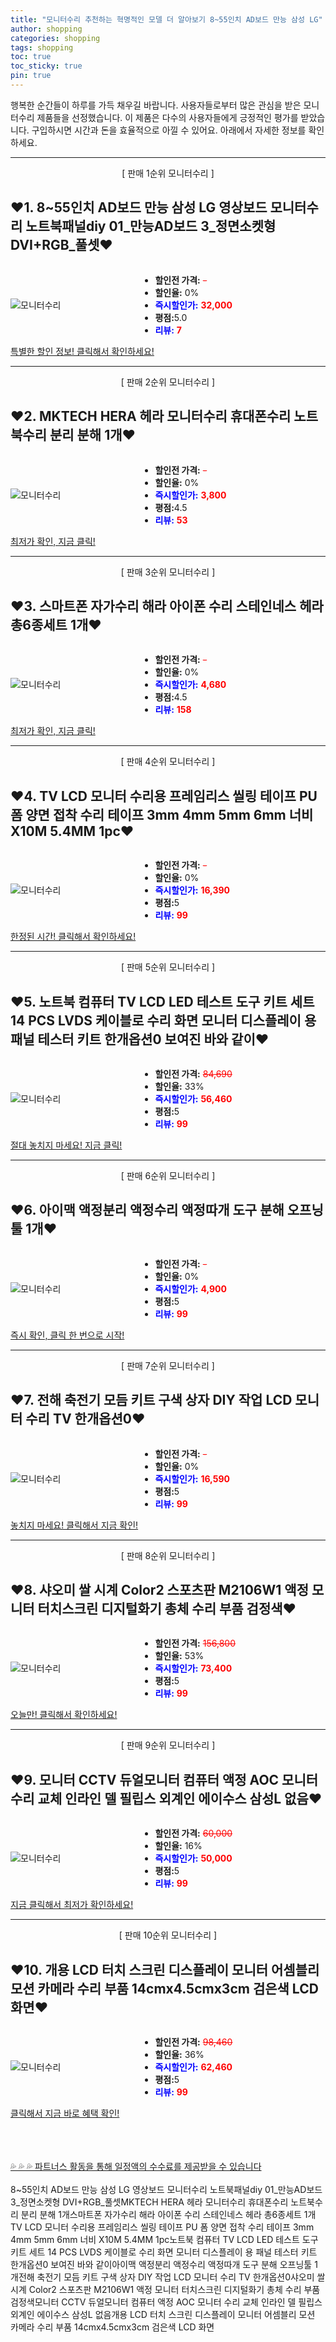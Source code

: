 ```yaml
---
title: "모니터수리 추천하는 혁명적인 모델 더 알아보기 8~55인치 AD보드 만능 삼성 LG"
author: shopping
categories: shopping
tags: shopping
toc: true
toc_sticky: true
pin: true
---
```

행복한 순간들이 하루를 가득 채우길 바랍니다. 사용자들로부터 많은 관심을 받은 모니터수리 제품들을 선정했습니다. 이 제품은 다수의 사용자들에게 긍정적인 평가를 받았습니다. 구입하시면 시간과 돈을 효율적으로 아낄 수 있어요. 아래에서 자세한 정보를 확인하세요.

---
<p class="toplist" style="margin: 0 auto; display: block; width: fit-content;">[ 판매 1순위 모니터수리 ]</p>

<h2><strong>❤️1. 8~55인치 AD보드 만능 삼성 LG 영상보드 모니터수리 노트북패널diy 01_만능AD보드 3_정면소켓형 DVI+RGB_풀셋❤️</strong></h2>

<div style="display: flex; align-items: center;">
    <div style="flex: 0.4;">
        <img src="https://thumbnail9.coupangcdn.com/thumbnails/remote/230x230ex/image/vendor_inventory/ac43/ae5e07c3240998e2cc786714fa5d9fb38da8821da56e0a96205441f10081.jpeg" alt="모니터수리" style="max-width: 100%;">
    </div>
    <div style="flex: 0.6; margin-left: 10px;">
        <ul>
            <li><strong>할인전 가격:</strong> <del style="color: red;">-</del></li>
            <li><strong>할인율:</strong> 0%</li>
            <li><span style='color:blue'><strong>즉시할인가:</strong></span> <span style='color:red'><strong>32,000</strong></span></li>
            <li><strong>평점:</strong>5.0</li>
            <li><span style='color:blue'><strong>리뷰:</strong></span> <span style='color:red'><strong>7</strong></span></li>
        </ul>
    </div>
</div>
<div class="center">
    <a href="https://William4Davisa.github.io?lptag=AF9450613&subid=githubio&pageKey=6300510233&traceid=V0-153&itemId=13024498214&vendorItemId=80309789192" class="myButton">
        특별한 할인 정보! 클릭해서 확인하세요!
    </a>
</div>


---
<p class="toplist" style="margin: 0 auto; display: block; width: fit-content;">[ 판매 2순위 모니터수리 ]</p>

<h2><strong>❤️2. MKTECH HERA 헤라 모니터수리 휴대폰수리 노트북수리 분리 분해 1개❤️</strong></h2>

<div style="display: flex; align-items: center;">
    <div style="flex: 0.4;">
        <img src="https://thumbnail9.coupangcdn.com/thumbnails/remote/230x230ex/image/vendor_inventory/images/2018/01/31/19/1/f43c9ff2-6367-4654-8c09-5549271506f6.jpg" alt="모니터수리" style="max-width: 100%;">
    </div>
    <div style="flex: 0.6; margin-left: 10px;">
        <ul>
            <li><strong>할인전 가격:</strong> <del style="color: red;">-</del></li>
            <li><strong>할인율:</strong> 0%</li>
            <li><span style='color:blue'><strong>즉시할인가:</strong></span> <span style='color:red'><strong>3,800</strong></span></li>
            <li><strong>평점:</strong>4.5</li>
            <li><span style='color:blue'><strong>리뷰:</strong></span> <span style='color:red'><strong>53</strong></span></li>
        </ul>
    </div>
</div>
<div class="center">
    <a href="https://William4Davisa.github.io?lptag=AF9450613&subid=githubio&pageKey=1373936227&traceid=V0-153&itemId=2406757743&vendorItemId=70401421740" class="myButton">
        최저가 확인, 지금 클릭!
    </a>
</div>


---
<p class="toplist" style="margin: 0 auto; display: block; width: fit-content;">[ 판매 3순위 모니터수리 ]</p>

<h2><strong>❤️3. 스마트폰 자가수리 해라 아이폰 수리 스테인네스 헤라 총6종세트 1개❤️</strong></h2>

<div style="display: flex; align-items: center;">
    <div style="flex: 0.4;">
        <img src="https://thumbnail9.coupangcdn.com/thumbnails/remote/230x230ex/image/vendor_inventory/554c/d331a8475c5ee86c5eedb93768ee9c2cd79971d4cca86024b6233c359882.jpg" alt="모니터수리" style="max-width: 100%;">
    </div>
    <div style="flex: 0.6; margin-left: 10px;">
        <ul>
            <li><strong>할인전 가격:</strong> <del style="color: red;">-</del></li>
            <li><strong>할인율:</strong> 0%</li>
            <li><span style='color:blue'><strong>즉시할인가:</strong></span> <span style='color:red'><strong>4,680</strong></span></li>
            <li><strong>평점:</strong>4.5</li>
            <li><span style='color:blue'><strong>리뷰:</strong></span> <span style='color:red'><strong>158</strong></span></li>
        </ul>
    </div>
</div>
<div class="center">
    <a href="https://William4Davisa.github.io?lptag=AF9450613&subid=githubio&pageKey=310390874&traceid=V0-153&itemId=978647579&vendorItemId=85756701394" class="myButton">
        최저가 확인, 지금 클릭!
    </a>
</div>


---
<p class="toplist" style="margin: 0 auto; display: block; width: fit-content;">[ 판매 4순위 모니터수리 ]</p>

<h2><strong>❤️4. TV LCD 모니터 수리용 프레임리스 씰링 테이프 PU 폼 양면 접착 수리 테이프 3mm 4mm 5mm 6mm 너비 X10M 5.4MM  1pc❤️</strong></h2>

<div style="display: flex; align-items: center;">
    <div style="flex: 0.4;">
        <img src="https://thumbnail7.coupangcdn.com/thumbnails/remote/230x230ex/image/vendor_inventory/2d3d/8a77dfa83cda717b2cfed4d0fb555e8647bd05c5b54c94aba32908a9da03.jpg" alt="모니터수리" style="max-width: 100%;">
    </div>
    <div style="flex: 0.6; margin-left: 10px;">
        <ul>
            <li><strong>할인전 가격:</strong> <del style="color: red;">-</del></li>
            <li><strong>할인율:</strong> 0%</li>
            <li><span style='color:blue'><strong>즉시할인가:</strong></span> <span style='color:red'><strong>16,390</strong></span></li>
            <li><strong>평점:</strong>5</li>
            <li><span style='color:blue'><strong>리뷰:</strong></span> <span style='color:red'><strong>99</strong></span></li>
        </ul>
    </div>
</div>
<div class="center">
    <a href="https://William4Davisa.github.io?lptag=AF9450613&subid=githubio&pageKey=7735047664&traceid=V0-153&itemId=20795419979&vendorItemId=88803227783" class="myButton">
        한정된 시간! 클릭해서 확인하세요!
    </a>
</div>


---
<p class="toplist" style="margin: 0 auto; display: block; width: fit-content;">[ 판매 5순위 모니터수리 ]</p>

<h2><strong>❤️5. 노트북 컴퓨터 TV LCD LED 테스트 도구 키트 세트 14 PCS LVDS 케이블로 수리 화면 모니터 디스플레이 용 패널 테스터 키트 한개옵션0 보여진 바와 같이❤️</strong></h2>

<div style="display: flex; align-items: center;">
    <div style="flex: 0.4;">
        <img src="https://thumbnail9.coupangcdn.com/thumbnails/remote/230x230ex/image/vendor_inventory/93c3/595c8f49aa070473a95999a55c6d270c0303dad5b819c5ca0ce9ec290e30.jpg" alt="모니터수리" style="max-width: 100%;">
    </div>
    <div style="flex: 0.6; margin-left: 10px;">
        <ul>
            <li><strong>할인전 가격:</strong> <del style="color: red;">84,690</del></li>
            <li><strong>할인율:</strong> 33%</li>
            <li><span style='color:blue'><strong>즉시할인가:</strong></span> <span style='color:red'><strong>56,460</strong></span></li>
            <li><strong>평점:</strong>5</li>
            <li><span style='color:blue'><strong>리뷰:</strong></span> <span style='color:red'><strong>99</strong></span></li>
        </ul>
    </div>
</div>
<div class="center">
    <a href="https://William4Davisa.github.io?lptag=AF9450613&subid=githubio&pageKey=7557105845&traceid=V0-153&itemId=19901139747&vendorItemId=88346587618" class="myButton">
        절대 놓치지 마세요! 지금 클릭!
    </a>
</div>


---
<p class="toplist" style="margin: 0 auto; display: block; width: fit-content;">[ 판매 6순위 모니터수리 ]</p>

<h2><strong>❤️6. 아이맥 액정분리 액정수리 액정따개 도구 분해 오프닝툴 1개❤️</strong></h2>

<div style="display: flex; align-items: center;">
    <div style="flex: 0.4;">
        <img src="https://thumbnail8.coupangcdn.com/thumbnails/remote/230x230ex/image/vendor_inventory/046e/987fe2a775a2e77481303c1b61797dd9a811a0170dc8848d8c4d4303c379.jpg" alt="모니터수리" style="max-width: 100%;">
    </div>
    <div style="flex: 0.6; margin-left: 10px;">
        <ul>
            <li><strong>할인전 가격:</strong> <del style="color: red;">-</del></li>
            <li><strong>할인율:</strong> 0%</li>
            <li><span style='color:blue'><strong>즉시할인가:</strong></span> <span style='color:red'><strong>4,900</strong></span></li>
            <li><strong>평점:</strong>5</li>
            <li><span style='color:blue'><strong>리뷰:</strong></span> <span style='color:red'><strong>99</strong></span></li>
        </ul>
    </div>
</div>
<div class="center">
    <a href="https://William4Davisa.github.io?lptag=AF9450613&subid=githubio&pageKey=8151822116&traceid=V0-153&itemId=23200298404&vendorItemId=90232864215" class="myButton">
        즉시 확인, 클릭 한 번으로 시작!
    </a>
</div>


---
<p class="toplist" style="margin: 0 auto; display: block; width: fit-content;">[ 판매 7순위 모니터수리 ]</p>

<h2><strong>❤️7. 전해 축전기 모듬 키트 구색 상자 DIY 작업 LCD 모니터 수리 TV 한개옵션0❤️</strong></h2>

<div style="display: flex; align-items: center;">
    <div style="flex: 0.4;">
        <img src="https://thumbnail7.coupangcdn.com/thumbnails/remote/230x230ex/image/vendor_inventory/764b/42cbc99008a677d90becff2d7da5012457a4f1f897dad1db7b4620fc5c93.jpg" alt="모니터수리" style="max-width: 100%;">
    </div>
    <div style="flex: 0.6; margin-left: 10px;">
        <ul>
            <li><strong>할인전 가격:</strong> <del style="color: red;">-</del></li>
            <li><strong>할인율:</strong> 0%</li>
            <li><span style='color:blue'><strong>즉시할인가:</strong></span> <span style='color:red'><strong>16,590</strong></span></li>
            <li><strong>평점:</strong>5</li>
            <li><span style='color:blue'><strong>리뷰:</strong></span> <span style='color:red'><strong>99</strong></span></li>
        </ul>
    </div>
</div>
<div class="center">
    <a href="https://William4Davisa.github.io?lptag=AF9450613&subid=githubio&pageKey=7640190163&traceid=V0-153&itemId=20297888802&vendorItemId=90712370632" class="myButton">
        놓치지 마세요! 클릭해서 지금 확인!
    </a>
</div>


---
<p class="toplist" style="margin: 0 auto; display: block; width: fit-content;">[ 판매 8순위 모니터수리 ]</p>

<h2><strong>❤️8. 샤오미 쌀 시계 Color2 스포츠판 M2106W1 액정 모니터 터치스크린 디지털화기 총체 수리 부품 검정색❤️</strong></h2>

<div style="display: flex; align-items: center;">
    <div style="flex: 0.4;">
        <img src="https://thumbnail10.coupangcdn.com/thumbnails/remote/230x230ex/image/vendor_inventory/4fdb/dbb2ee4620affcf000df21165067080ea249648939be085e452a34d28703.jpg" alt="모니터수리" style="max-width: 100%;">
    </div>
    <div style="flex: 0.6; margin-left: 10px;">
        <ul>
            <li><strong>할인전 가격:</strong> <del style="color: red;">156,800</del></li>
            <li><strong>할인율:</strong> 53%</li>
            <li><span style='color:blue'><strong>즉시할인가:</strong></span> <span style='color:red'><strong>73,400</strong></span></li>
            <li><strong>평점:</strong>5</li>
            <li><span style='color:blue'><strong>리뷰:</strong></span> <span style='color:red'><strong>99</strong></span></li>
        </ul>
    </div>
</div>
<div class="center">
    <a href="https://William4Davisa.github.io?lptag=AF9450613&subid=githubio&pageKey=6609446161&traceid=V0-153&itemId=14981022615&vendorItemId=82204054351" class="myButton">
        오늘만! 클릭해서 확인하세요!
    </a>
</div>


---
<p class="toplist" style="margin: 0 auto; display: block; width: fit-content;">[ 판매 9순위 모니터수리 ]</p>

<h2><strong>❤️9. 모니터 CCTV 듀얼모니터 컴퓨터 액정 AOC 모니터 수리 교체 인라인 델 필립스 외계인 에이수스 삼성L 없음❤️</strong></h2>

<div style="display: flex; align-items: center;">
    <div style="flex: 0.4;">
        <img src="https://thumbnail9.coupangcdn.com/thumbnails/remote/230x230ex/image/vendor_inventory/6cb6/b3818a7a20fa1a91620c5ea0ba8962c93264a1395eda05dbf606b58c5677.jpg" alt="모니터수리" style="max-width: 100%;">
    </div>
    <div style="flex: 0.6; margin-left: 10px;">
        <ul>
            <li><strong>할인전 가격:</strong> <del style="color: red;">60,000</del></li>
            <li><strong>할인율:</strong> 16%</li>
            <li><span style='color:blue'><strong>즉시할인가:</strong></span> <span style='color:red'><strong>50,000</strong></span></li>
            <li><strong>평점:</strong>5</li>
            <li><span style='color:blue'><strong>리뷰:</strong></span> <span style='color:red'><strong>99</strong></span></li>
        </ul>
    </div>
</div>
<div class="center">
    <a href="https://William4Davisa.github.io?lptag=AF9450613&subid=githubio&pageKey=6333859276&traceid=V0-153&itemId=13256288957&vendorItemId=80513986385" class="myButton">
        지금 클릭해서 최저가 확인하세요!
    </a>
</div>


---
<p class="toplist" style="margin: 0 auto; display: block; width: fit-content;">[ 판매 10순위 모니터수리 ]</p>

<h2><strong>❤️10. 개용 LCD 터치 스크린 디스플레이 모니터 어셈블리 모션 카메라 수리 부품 14cmx4.5cmx3cm 검은색 LCD 화면❤️</strong></h2>

<div style="display: flex; align-items: center;">
    <div style="flex: 0.4;">
        <img src="https://thumbnail7.coupangcdn.com/thumbnails/remote/230x230ex/image/vendor_inventory/814a/41ee9be8738a7d693fc25ebfd1962c7d061723340feddd5812f3c5a364dd.jpg" alt="모니터수리" style="max-width: 100%;">
    </div>
    <div style="flex: 0.6; margin-left: 10px;">
        <ul>
            <li><strong>할인전 가격:</strong> <del style="color: red;">98,460</del></li>
            <li><strong>할인율:</strong> 36%</li>
            <li><span style='color:blue'><strong>즉시할인가:</strong></span> <span style='color:red'><strong>62,460</strong></span></li>
            <li><strong>평점:</strong>5</li>
            <li><span style='color:blue'><strong>리뷰:</strong></span> <span style='color:red'><strong>99</strong></span></li>
        </ul>
    </div>
</div>
<div class="center">
    <a href="https://William4Davisa.github.io?lptag=AF9450613&subid=githubio&pageKey=7790779488&traceid=V0-153&itemId=21077423787&vendorItemId=88196371886" class="myButton">
        클릭해서 지금 바로 혜택 확인!
    </a>
</div>

<br><br><br>[💦 💦 💦 파트너스 활동을 통해 일정액의 수수료를 제공받을 수 있습니다](https://link.coupang.com/a/bcpT2c)<br><br>8~55인치 AD보드 만능 삼성 LG 영상보드 모니터수리 노트북패널diy 01_만능AD보드 3_정면소켓형 DVI+RGB_풀셋MKTECH HERA 헤라 모니터수리 휴대폰수리 노트북수리 분리 분해 1개스마트폰 자가수리 해라 아이폰 수리 스테인네스 헤라 총6종세트 1개TV LCD 모니터 수리용 프레임리스 씰링 테이프 PU 폼 양면 접착 수리 테이프 3mm 4mm 5mm 6mm 너비 X10M 5.4MM  1pc노트북 컴퓨터 TV LCD LED 테스트 도구 키트 세트 14 PCS LVDS 케이블로 수리 화면 모니터 디스플레이 용 패널 테스터 키트 한개옵션0 보여진 바와 같이아이맥 액정분리 액정수리 액정따개 도구 분해 오프닝툴 1개전해 축전기 모듬 키트 구색 상자 DIY 작업 LCD 모니터 수리 TV 한개옵션0샤오미 쌀 시계 Color2 스포츠판 M2106W1 액정 모니터 터치스크린 디지털화기 총체 수리 부품 검정색모니터 CCTV 듀얼모니터 컴퓨터 액정 AOC 모니터 수리 교체 인라인 델 필립스 외계인 에이수스 삼성L 없음개용 LCD 터치 스크린 디스플레이 모니터 어셈블리 모션 카메라 수리 부품 14cmx4.5cmx3cm 검은색 LCD 화면